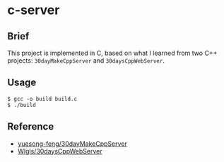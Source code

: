 # c-server

## Brief

This project is implemented in C, based on what I learned from two C++ projects: `30dayMakeCppServer` and `30daysCppWebServer`.

## Usage

```console
$ gcc -o build build.c
$ ./build
```

## Reference

- [yuesong-feng/30dayMakeCppServer](https://github.com/yuesong-feng/30dayMakeCppServer)
- [Wlgls/30daysCppWebServer](https://github.com/Wlgls/30daysCppWebServer)

